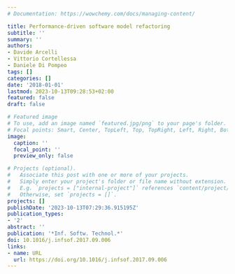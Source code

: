```yaml
---
# Documentation: https://wowchemy.com/docs/managing-content/

title: Performance-driven software model refactoring
subtitle: ''
summary: ''
authors:
- Davide Arcelli
- Vittorio Cortellessa
- Daniele Di Pompeo
tags: []
categories: []
date: '2018-01-01'
lastmod: 2023-10-13T09:28:53+02:00
featured: false
draft: false

# Featured image
# To use, add an image named `featured.jpg/png` to your page's folder.
# Focal points: Smart, Center, TopLeft, Top, TopRight, Left, Right, BottomLeft, Bottom, BottomRight.
image:
  caption: ''
  focal_point: ''
  preview_only: false

# Projects (optional).
#   Associate this post with one or more of your projects.
#   Simply enter your project's folder or file name without extension.
#   E.g. `projects = ["internal-project"]` references `content/project/deep-learning/index.md`.
#   Otherwise, set `projects = []`.
projects: []
publishDate: '2023-10-13T07:29:36.915195Z'
publication_types:
- '2'
abstract: ''
publication: '*Inf. Softw. Technol.*'
doi: 10.1016/j.infsof.2017.09.006
links:
- name: URL
  url: https://doi.org/10.1016/j.infsof.2017.09.006
---
```

